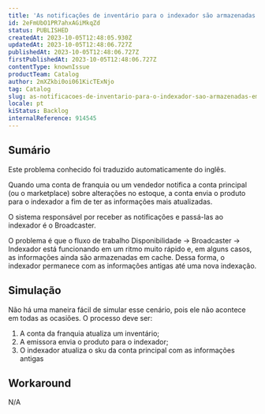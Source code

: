 ```yaml
---
title: 'As notificações de inventário para o indexador são armazenadas em cache'
id: 2eFmUbO1PR7ahxAGiMkqZd
status: PUBLISHED
createdAt: 2023-10-05T12:48:05.930Z
updatedAt: 2023-10-05T12:48:06.727Z
publishedAt: 2023-10-05T12:48:06.727Z
firstPublishedAt: 2023-10-05T12:48:06.727Z
contentType: knownIssue
productTeam: Catalog
author: 2mXZkbi0oi061KicTExNjo
tag: Catalog
slug: as-notificacoes-de-inventario-para-o-indexador-sao-armazenadas-em-cache
locale: pt
kiStatus: Backlog
internalReference: 914545
---
```


## Sumário

<div class="alert alert-info">
  <p>Este problema conhecido foi traduzido automaticamente do inglês.</p>
</div>


Quando uma conta de franquia ou um vendedor notifica a conta principal (ou o marketplace) sobre alterações no estoque, a conta envia o produto para o indexador a fim de ter as informações mais atualizadas.

O sistema responsável por receber as notificações e passá-las ao indexador é o Broadcaster.

O problema é que o fluxo de trabalho Disponibilidade -> Broadcaster -> Indexador está funcionando em um ritmo muito rápido e, em alguns casos, as informações ainda são armazenadas em cache. Dessa forma, o indexador permanece com as informações antigas até uma nova indexação.

## Simulação


Não há uma maneira fácil de simular esse cenário, pois ele não acontece em todas as ocasiões.
O processo deve ser:

1. A conta da franquia atualiza um inventário;
2. A emissora envia o produto para o indexador;
3. O indexador atualiza o sku da conta principal com as informações antigas

## Workaround


N/A





